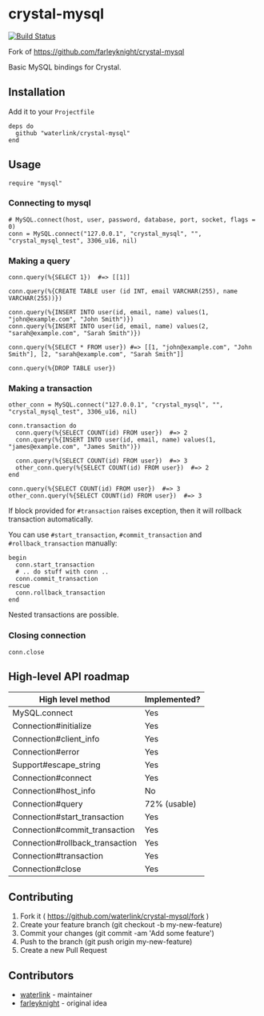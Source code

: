 # crystal-mysql

[![Build Status](https://travis-ci.org/waterlink/crystal-mysql.svg?branch=master)](https://travis-ci.org/waterlink/crystal-mysql)

Fork of https://github.com/farleyknight/crystal-mysql

Basic MySQL bindings for Crystal.

## Installation

Add it to your `Projectfile`

```crystal
deps do
  github "waterlink/crystal-mysql"
end
```

## Usage

```crystal
require "mysql"
```

### Connecting to mysql

```crystal
# MySQL.connect(host, user, password, database, port, socket, flags = 0)
conn = MySQL.connect("127.0.0.1", "crystal_mysql", "", "crystal_mysql_test", 3306_u16, nil)
```

### Making a query

```crystal
conn.query(%{SELECT 1})  #=> [[1]]

conn.query(%{CREATE TABLE user (id INT, email VARCHAR(255), name VARCHAR(255))})

conn.query(%{INSERT INTO user(id, email, name) values(1, "john@example.com", "John Smith")})
conn.query(%{INSERT INTO user(id, email, name) values(2, "sarah@example.com", "Sarah Smith")})

conn.query(%{SELECT * FROM user}) #=> [[1, "john@example.com", "John Smith"], [2, "sarah@example.com", "Sarah Smith"]]

conn.query(%{DROP TABLE user})
```

### Making a transaction

```crystal
other_conn = MySQL.connect("127.0.0.1", "crystal_mysql", "", "crystal_mysql_test", 3306_u16, nil)

conn.transaction do
  conn.query(%{SELECT COUNT(id) FROM user})  #=> 2
  conn.query(%{INSERT INTO user(id, email, name) values(1, "james@example.com", "James Smith")})

  conn.query(%{SELECT COUNT(id) FROM user})  #=> 3
  other_conn.query(%{SELECT COUNT(id) FROM user})  #=> 2
end

conn.query(%{SELECT COUNT(id) FROM user})  #=> 3
other_conn.query(%{SELECT COUNT(id) FROM user})  #=> 3
```

If block provided for `#transaction` raises exception, then it will rollback transaction automatically.

You can use `#start_transaction`, `#commit_transaction` and `#rollback_transaction` manually:

```crystal
begin
  conn.start_transaction
  # .. do stuff with conn ..
  conn.commit_transaction
rescue
  conn.rollback_transaction
end
```

Nested transactions are possible.

### Closing connection

```crystal
conn.close
```

## High-level API roadmap

| High level method               | Implemented? |
|---------------------------------|--------------|
| MySQL.connect                   | Yes          |
| Connection#initialize           | Yes          |
| Connection#client_info          | Yes          |
| Connection#error                | Yes          |
| Support#escape_string           | Yes          |
| Connection#connect              | Yes          |
| Connection#host_info            | No           |
| Connection#query                | 72% (usable) |
| Connection#start_transaction    | Yes          |
| Connection#commit_transaction   | Yes          |
| Connection#rollback_transaction | Yes          |
| Connection#transaction          | Yes          |
| Connection#close                | Yes          |

## Contributing

1. Fork it ( https://github.com/waterlink/crystal-mysql/fork )
2. Create your feature branch (git checkout -b my-new-feature)
3. Commit your changes (git commit -am 'Add some feature')
4. Push to the branch (git push origin my-new-feature)
5. Create a new Pull Request

## Contributors

- [waterlink](https://github.com/waterlink) - maintainer
- [farleyknight](https://github.com/farleyknight) - original idea
